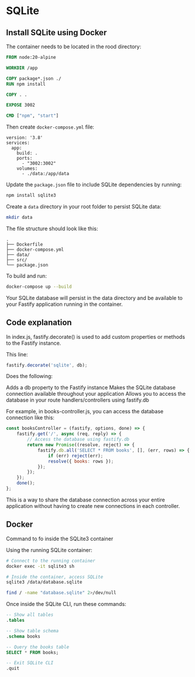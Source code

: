 # SQLite

## Install SQLite using Docker
The container needs to be located in the rood directory:

```dockerfile
FROM node:20-alpine

WORKDIR /app

COPY package*.json ./
RUN npm install

COPY . .

EXPOSE 3002

CMD ["npm", "start"]
```

Then create `docker-compose.yml` file:
```docker compose
version: '3.8'
services:
  app:
    build: .
    ports:
      - "3002:3002"
    volumes:
      - ./data:/app/data
```

Update the `package.json` file to include SQLite dependencies by running:
```bash
npm install sqlite3
```

Create a `data` directory in your root folder to persist SQLite data:
```bash
mkdir data
```

The file structure should look like this:
```
.
├── Dockerfile
├── docker-compose.yml
├── data/
├── src/
└── package.json
```

To build and run:
```bash
docker-compose up --build
```

Your SQLite database will persist in the data directory and be available to your Fastify application running in the container.

## Code explanation
In index.js, fastify.decorate() is used to add custom properties or methods to the Fastify instance.

This line:

```javascript
fastify.decorate('sqlite', db);
```

Does the following:

Adds a db property to the Fastify instance
Makes the SQLite database connection available throughout your application
Allows you to access the database in your route handlers/controllers using fastify.db

For example, in books-controller.js, you can access the database connection like this:
```javascript
const booksController = (fastify, options, done) => {
    fastify.get('/', async (req, reply) => {
        // Access the database using fastify.db
        return new Promise((resolve, reject) => {
            fastify.db.all('SELECT * FROM books', [], (err, rows) => {
                if (err) reject(err);
                resolve({ books: rows });
            });
        });
    });
    done();
};
```

This is a way to share the database connection across your entire application without having to create new connections in each controller.

## Docker
Command to fo inside the SQLite3 container

Using the running SQLite container:
```bash
# Connect to the running container
docker exec -it sqlite3 sh

# Inside the container, access SQLite
sqlite3 /data/database.sqlite

find / -name "database.sqlite" 2>/dev/null
```

Once inside the SQLite CLI, run these commands:
```sql
-- Show all tables
.tables

-- Show table schema
.schema books

-- Query the books table
SELECT * FROM books;

-- Exit SQLite CLI
.quit
```